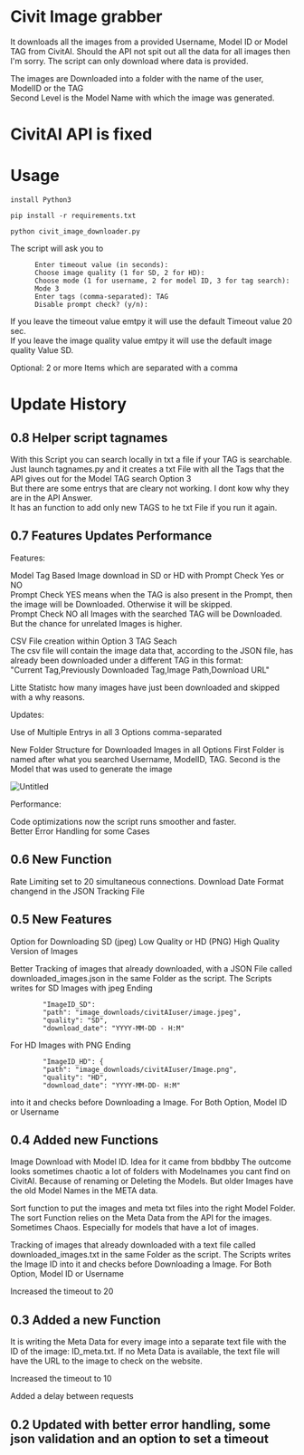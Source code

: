 # Civit Image grabber

It downloads all the images from a provided Username, Model ID or Model TAG from CivitAI. 
Should the API not spit out all the data for all images then I'm sorry. 
The script can only download where data is provided.

The images are Downloaded into a folder with the name of the user, ModelID or the TAG <br /> 
Second Level is the Model Name with which the image was generated.


# CivitAI API is fixed

# Usage 
```
install Python3
```
```
pip install -r requirements.txt
```
```
python civit_image_downloader.py
```
The script  will ask you to 

          Enter timeout value (in seconds): 
          Choose image quality (1 for SD, 2 for HD): 
          Choose mode (1 for username, 2 for model ID, 3 for tag search): 
          Mode 3 
          Enter tags (comma-separated): TAG
          Disable prompt check? (y/n):

                        
If you leave the timeout value emtpy it will use the default Timeout value 20 sec. <br /> 
If you leave the image quality value emtpy it will use the default image quality Value SD.

Optional: 2 or more Items which are separated with a comma



# Update History

## 0.8 Helper script tagnames
With this Script you can search locally in txt a file if your TAG is searchable.  <br />
Just launch tagnames.py and it creates a txt File with all the Tags that the API gives out for the Model TAG search Option 3  <br />
But there are some entrys that are cleary not working. I dont kow why they are in the API Answer.  <br />
It has an function to add only new TAGS to he txt File if you run it again. 

## 0.7 Features Updates Performance 

Features: <br /> 

Model Tag Based Image download in SD or HD with Prompt Check Yes or NO <br /> 
Prompt Check YES means when the TAG is also present in the Prompt, then the image will be Downloaded. Otherwise it will be skipped.<br /> 
Prompt Check NO all Images with the searched TAG will be Downloaded. But the chance for unrelated Images is higher.<br /> 

CSV File creation within Option 3 TAG Seach  
The csv file will contain the image data that, according to the JSON file, has already been downloaded under a different TAG in this format: <br />
"Current Tag,Previously Downloaded Tag,Image Path,Download URL"  <br /> 

Litte Statistc how many images have just been downloaded and skipped with a why reasons.

Updates: <br /> 

Use of Multiple Entrys in all 3 Options comma-separated <br /> 

New Folder Structure for Downloaded Images in all Options First Folder is named after what you searched Username, ModelID, TAG. 
Second is the Model that was used to generate the image

![Untitled](https://github.com/Confuzu/CivitAI_Image_grabber/assets/133601702/fe49eb95-f1bc-4d96-80b6-c165d76d29e5)

Performance:

Code optimizations now the script runs smoother and faster. <br /> 
Better Error Handling for some Cases <br /> 


## 0.6 New Function

Rate Limiting set to 20 simultaneous connections. 
Download Date Format changend in the JSON Tracking File 


## 0.5 New Features 

Option for Downloading SD (jpeg) Low Quality or HD (PNG) High Quality Version of Images


Better Tracking of images that already downloaded, with a JSON File called downloaded_images.json in the same Folder as the script. The Scripts writes 
for SD Images with jpeg Ending
```
        "ImageID_SD": 
        "path": "image_downloads/civitAIuser/image.jpeg",
        "quality": "SD",
        "download_date": "YYYY-MM-DD - H:M"       
```
For HD Images with PNG Ending
```
        "ImageID_HD": {
        "path": "image_downloads/civitAIuser/Image.png",
        "quality": "HD",
        "download_date": "YYYY-MM-DD- H:M"
```
into it and checks before Downloading a Image. For Both Option, Model ID or Username


## 0.4 Added new Functions

Image Download with Model ID. Idea for it came from bbdbby 
The outcome looks sometimes chaotic a lot of folders with Modelnames you cant find on CivitAI. 
Because of renaming or Deleting the Models. But older Images have the old Model Names in the META data. 


Sort function to put the images and meta txt files into the right Model Folder. 
The sort Function relies on the Meta Data from the API for the images. Sometimes Chaos. 
Especially for models that have a lot of images.


Tracking of images that already downloaded with a text file called downloaded_images.txt in the same Folder as the script.
The Scripts writes the Image ID into  it and checks before Downloading a Image. 
For Both Option, Model ID or Username

Increased the timeout to 20

## 0.3 Added a new Function

It is writing the Meta Data for every image into a separate text file with  the ID of the image: ID_meta.txt.
If no Meta Data is available, the text file will have the URL to the image to check on the website.

Increased the timeout to 10

Added a delay between requests  
    
## 0.2 Updated with better error handling, some json validation and an option to set a timeout
